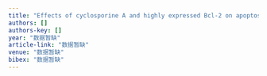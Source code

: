 ```yaml
---
title: "Effects of cyclosporine A and highly expressed Bcl-2 on apoptosis of HL-60 cells induced by EGTA"
authors: []
authors-key: []
year: "数据暂缺"
article-link: "数据暂缺"
venue: "数据暂缺"
bibex: "数据暂缺"
---
```

